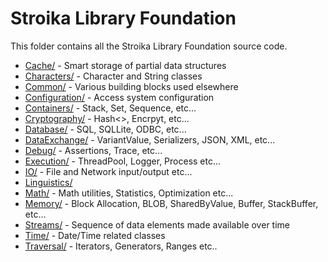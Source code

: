 # Stroika Library Foundation

This folder contains all the Stroika Library Foundation source code.

- [Cache/](Cache/) - Smart storage of partial data structures
- [Characters/](Characters/) - Character and String classes
- [Common/](Common/) - Various building blocks used elsewhere
- [Configuration/](Configuration/) - Access system configuration
- [Containers/](Containers/) - Stack, Set, Sequence, etc...
- [Cryptography/](Cryptography/) - Hash<>, Encrpyt, etc...
- [Database/](Database/) - SQL, SQLLite, ODBC, etc...
- [DataExchange/](DataExchange/) - VariantValue, Serializers, JSON, XML, etc...
- [Debug/](Debug/) - Assertions, Trace, etc...
- [Execution/](Execution/) - ThreadPool, Logger, Process etc...
- [IO/](IO/) - File and Network input/output etc...
- [Linguistics/](Linguistics/)
- [Math/](Math/) - Math utilities, Statistics, Optimization etc...
- [Memory/](Memory/) - Block Allocation, BLOB, SharedByValue, Buffer, StackBuffer, etc...
- [Streams/](Streams/) - Sequence of data elements made available over time
- [Time/](Time/) - Date/Time related classes
- [Traversal/](Traversal/) - Iterators, Generators, Ranges etc..
